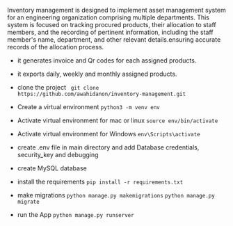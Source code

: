 Inventory management is designed to implement asset management system for an engineering organization comprising multiple departments. This system is focused on tracking procured products, their allocation to staff members, and the recording of pertinent information, including the staff member's name, department, and other relevant details.ensuring accurate records of the allocation process.

- it generates invoice and Qr codes for each assigned products.
- it exports daily, weekly and monthly assigned products.

- clone the project
``` git clone https://github.com/awahidanon/inventory-management.git```

- Create a virtual environment 
``` python3 -m venv env ``` 

- Activate virtual environment for mac or linux 
``` source env/bin/activate  ``` 

- Activate virtual environment for Windows
```env\Scripts\activate```
 
- create .env file in main directory and add Database credentials, security_key and debugging

- create MySQL database 

- install the requirements
```pip install -r requirements.txt```

- make migrations
```python manage.py makemigrations```
```python manage.py migrate```

- run the App
```python manage.py runserver ```
